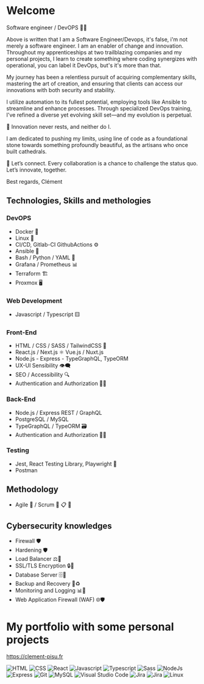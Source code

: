 # Welcome

Software engineer / DevOPS 🧑‍💻

Above is written that I am a Software Engineer/Devops, it's false, i'm not merely a software engineer. 
I am an enabler of change and innovation. 
Throughout my apprenticeships at two trailblazing companies and my personal projects, 
I learn to create something where coding synergizes with operational, you can label it DevOps, but's it's more than that.

My journey has been a relentless pursuit of acquiring complementary skills, mastering the art of creation,
and ensuring that clients can access our innovations with both security and stability. 

I utilize automation to its fullest potential, employing tools like Ansible to streamline and enhance processes.
Through specialized DevOps training, I've refined a diverse yet evolving skill set—and my evolution is perpetual.

🌱 Innovation never rests, and neither do I.

I am dedicated to pushing my limits, using line of code as a foundational stone towards something profoundly beautiful, as the artisans who once built cathedrals.

💬 Let’s connect. Every collaboration is a chance to challenge the status quo. Let’s innovate, together.

Best regards,
Clément 



## Technologies, Skills and methologies

### DevOPS
- Docker 🐳
- Linux 🐧
- CI/CD, Gitlab-CI GithubActions ⚙️
- Ansible 🧰
- Bash / Python / YAML 📜
- Grafana / Prometheus 📊
- Terraform 🏗️
- Proxmox  🖥️

### Web Development
- Javascript / Typescript 🟨

### Front-End
- HTML / CSS / SASS / TailwindCSS 🎨
- React.js / Next.js  ⚛️   Vue.js / Nuxt.js 
- Node.js - Express - TypeGraphQL, TypeORM 
- UX-UI Sensibility 👁️‍🗨️
- SEO / Accessibility 🔍
- Authentication and Authorization 👤🔑

### Back-End
- Node.js / Express REST / GraphQL 
- PostgreSQL / MySQL
- TypeGraphQL / TypeORM 🗃️
- Authentication and Authorization 👤🔑

### Testing
- Jest, React Testing Library, Playwright 🧪
- Postman

## Methodology 
- Agile 🔄 / Scrum 🏉 📋 👥    

## Cybersecurity knowledges 
- Firewall  🛡️ 
- Hardening  🛡️ 
- Load Balancer ⚖️🔄
- SSL/TLS Encryption 🔒📜
- Database Server 🗄️💾
- Backup and Recovery 💽♻️ 
- Monitoring and Logging 📊📝
- Web Application Firewall (WAF) 🌐🛡️

# My portfolio with some personal projects

https://clement-pisu.fr

<p align="left">
  <img src="https://img.shields.io/badge/HTML5-E34F26?style=for-the-badge&logo=html5&logoColor=white" alt="HTML"/>
  <img src="https://img.shields.io/badge/CSS3-1572B6?style=for-the-badge&logo=css3&logoColor=white" alt="CSS"/>
  <img src="https://img.shields.io/badge/React-20232A?style=for-the-badge&logo=react&logoColor=61DAFB" alt="React"/>
  <img src="https://img.shields.io/badge/JavaScript-323330?style=for-the-badge&logo=javascript&logoColor=F7DF1E" alt="Javascript"/>
  <img src="https://img.shields.io/badge/TypeScript-007ACC?style=for-the-badge&logo=typescript&logoColor=white" alt="Typescript"/>
  <img src="https://img.shields.io/badge/Sass-CC6699?style=for-the-badge&logo=sass&logoColor=white" alt="Sass"/>
  <img src="https://img.shields.io/badge/Node.js-339933?style=for-the-badge&logo=nodedotjs&logoColor=white" alt="NodeJs"/>
  <img src="https://img.shields.io/badge/Express.js-000000?style=for-the-badge&logo=express&logoColor=white" alt="Express"/>
  <img src="https://img.shields.io/badge/GIT-E44C30?style=for-the-badge&logo=git&logoColor=white" alt="Git"/>
  <img src="https://img.shields.io/badge/MySQL-005C84?style=for-the-badge&logo=mysql&logoColor=white" alt="MySQL"/>
  <img src="https://img.shields.io/badge/Visual_Studio_Code-0078D4?style=for-the-badge&logo=visual%20studio%20code&logoColor=white" alt="Visual Studio Code"/>
  <img src="https://img.shields.io/badge/Jira-0052CC?style=for-the-badge&logo=Jira&logoColor=white" alt="Jira"/>
  <img src="https://img.shields.io/badge/Jira-0052CC?style=for-the-badge&logo=Jira&logoColor=white" alt="Jira"/>
  <img src="https://img.shields.io/badge/Linux-FCC624?style=for-the-badge&logo=linux&logoColor=black" alt="Linux"/> 
</p>


